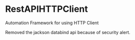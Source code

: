 # RestAPIHTTPClient
Automation Framework for using HTTP Client

Removed the jackson databind api because of security alert.
